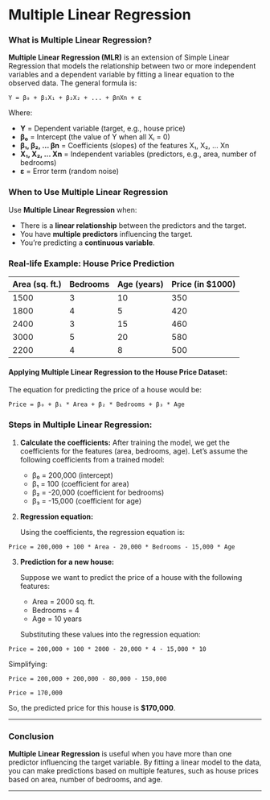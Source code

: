 
# Multiple Linear Regression

### **What is Multiple Linear Regression?**

**Multiple Linear Regression (MLR)** is an extension of Simple Linear Regression that models the relationship between two or more independent variables and a dependent variable by fitting a linear equation to the observed data. The general formula is:

```
Y = β₀ + β₁X₁ + β₂X₂ + ... + βnXn + ε
```

Where:
- **Y** = Dependent variable (target, e.g., house price)
- **β₀** = Intercept (the value of Y when all Xᵢ = 0)
- **β₁, β₂, ... βn** = Coefficients (slopes) of the features X₁, X₂, ... Xn
- **X₁, X₂, ... Xn** = Independent variables (predictors, e.g., area, number of bedrooms)
- **ε** = Error term (random noise)

### **When to Use Multiple Linear Regression**

Use **Multiple Linear Regression** when:
- There is a **linear relationship** between the predictors and the target.
- You have **multiple predictors** influencing the target.
- You’re predicting a **continuous variable**.

### **Real-life Example: House Price Prediction**

| **Area (sq. ft.)** | **Bedrooms** | **Age (years)** | **Price (in $1000)** |
|--------------------|--------------|-----------------|----------------------|
| 1500               | 3            | 10              | 350                  |
| 1800               | 4            | 5               | 420                  |
| 2400               | 3            | 15              | 460                  |
| 3000               | 5            | 20              | 580                  |
| 2200               | 4            | 8               | 500                  |

#### **Applying Multiple Linear Regression to the House Price Dataset:**

The equation for predicting the price of a house would be:

```
Price = β₀ + β₁ * Area + β₂ * Bedrooms + β₃ * Age
```

### **Steps in Multiple Linear Regression:**

1. **Calculate the coefficients:**
   After training the model, we get the coefficients for the features (area, bedrooms, age). Let’s assume the following coefficients from a trained model:
   - β₀ = 200,000 (intercept)
   - β₁ = 100 (coefficient for area)
   - β₂ = -20,000 (coefficient for bedrooms)
   - β₃ = -15,000 (coefficient for age)

2. **Regression equation:**

   Using the coefficients, the regression equation is:

```
Price = 200,000 + 100 * Area - 20,000 * Bedrooms - 15,000 * Age
```

3. **Prediction for a new house:**

   Suppose we want to predict the price of a house with the following features:
   - Area = 2000 sq. ft.
   - Bedrooms = 4
   - Age = 10 years

   Substituting these values into the regression equation:

```
Price = 200,000 + 100 * 2000 - 20,000 * 4 - 15,000 * 10
```

Simplifying:

```
Price = 200,000 + 200,000 - 80,000 - 150,000
```

```
Price = 170,000
```

So, the predicted price for this house is **$170,000**.

---

### **Conclusion**

**Multiple Linear Regression** is useful when you have more than one predictor influencing the target variable. By fitting a linear model to the data, you can make predictions based on multiple features, such as house prices based on area, number of bedrooms, and age.

---
